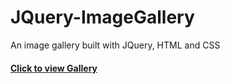 # JQuery-ImageGallery
An image gallery built with JQuery, HTML and CSS
#### [Click to view Gallery](https://fmustapha.github.io/JQuery-ImageGallery/)
